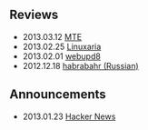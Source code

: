 ## Reviews

- 2013.03.12 [MTE](http://maketecheasier.com/use-seafile-for-file-syncing-and-collaboration/2013/03/12)
- 2013.02.25 [Linuxaria](http://linuxaria.com/article/installation-of-seafile-open-source-dropbox-alternative-for-teams)
- 2013.02.01 [webupd8](http://www.webupd8.org/2013/02/seafile-robust-file-synchronization-and.html)
- 2012.12.18 [habrabahr (Russian)](http://habrahabr.ru/post/162979/)

## Announcements

- 2013.01.23 [Hacker News](https://news.ycombinator.com/item?id=5064682)